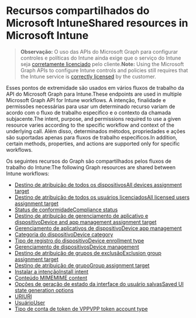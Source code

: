 # <a name="shared-resources-in-microsoft-intune"></a><span data-ttu-id="15ce0-101">Recursos compartilhados do Microsoft Intune</span><span class="sxs-lookup"><span data-stu-id="15ce0-101">Shared resources in Microsoft Intune</span></span>

> <span data-ttu-id="15ce0-102">**Observação:** O uso das APIs do Microsoft Graph para configurar controles e políticas do Intune ainda exige que o serviço do Intune seja [corretamente licenciado](https://www.microsoft.com/en-us/cloud-platform/microsoft-intune-pricing) pelo cliente.</span><span class="sxs-lookup"><span data-stu-id="15ce0-102">**Note:** Using the Microsoft Graph APIs to configure Intune controls and policies still requires that the Intune service is [correctly licensed](https://www.microsoft.com/en-us/cloud-platform/microsoft-intune-pricing) by the customer.</span></span>

<span data-ttu-id="15ce0-103">Esses pontos de extremidade são usados em vários fluxos de trabalho da API do Microsoft Graph para Intune.</span><span class="sxs-lookup"><span data-stu-id="15ce0-103">These endpoints are used in multiple Microsoft Graph API for Intune workflows.</span></span>  <span data-ttu-id="15ce0-104">A intenção, finalidade e permissões necessárias para usar um determinado recurso variam de acordo com o fluxo de trabalho específico e o contexto da chamada subjacente.</span><span class="sxs-lookup"><span data-stu-id="15ce0-104">The intent, purpose, and permissions required to use a given resource varies according to the specific workflow and context of the underlying call.</span></span>  <span data-ttu-id="15ce0-105">Além disso, determinados métodos, propriedades e ações são suportadas apenas para fluxos de trabalho específicos.</span><span class="sxs-lookup"><span data-stu-id="15ce0-105">In addition, certain methods, properties, and actions are supported only for specific workflows.</span></span>

<span data-ttu-id="15ce0-106">Os seguintes recursos do Graph são compartilhados pelos fluxos de trabalho do Intune:</span><span class="sxs-lookup"><span data-stu-id="15ce0-106">The following Graph resources are shared between Intune workflows:</span></span>

- [<span data-ttu-id="15ce0-107">Destino de atribuição de todos os dispositivos</span><span class="sxs-lookup"><span data-stu-id="15ce0-107">All devices assignment target</span></span>](intune_shared_alldevicesassignmenttarget.md)
- [<span data-ttu-id="15ce0-108">Destino de atribuição de todos os usuários licenciados</span><span class="sxs-lookup"><span data-stu-id="15ce0-108">All licensed users assignment target</span></span>](intune_shared_alllicensedusersassignmenttarget.md)
- [<span data-ttu-id="15ce0-109">Status de conformidade</span><span class="sxs-lookup"><span data-stu-id="15ce0-109">Compliance status</span></span>](intune_shared_compliancestatus.md)
- [<span data-ttu-id="15ce0-110">Destino de atribuição de gerenciamento de aplicativo e dispositivo</span><span class="sxs-lookup"><span data-stu-id="15ce0-110">Device and app management assignment target</span></span>](intune_shared_deviceandappmanagementassignmenttarget.md)
- [<span data-ttu-id="15ce0-111">Gerenciamento de aplicativos de dispositivo</span><span class="sxs-lookup"><span data-stu-id="15ce0-111">Device app management</span></span>](intune_shared_deviceappmanagement.md)
- [<span data-ttu-id="15ce0-112">Categoria do dispositivo</span><span class="sxs-lookup"><span data-stu-id="15ce0-112">Device category</span></span>](intune_shared_devicecategory.md)
- [<span data-ttu-id="15ce0-113">Tipo de registro do dispositivo</span><span class="sxs-lookup"><span data-stu-id="15ce0-113">Device enrollment type</span></span>](intune_shared_deviceenrollmenttype.md)
- [<span data-ttu-id="15ce0-114">Gerenciamento de dispositivos</span><span class="sxs-lookup"><span data-stu-id="15ce0-114">Device management</span></span>](intune_shared_devicemanagement.md)
- [<span data-ttu-id="15ce0-115">Destino de atribuição de grupos de exclusão</span><span class="sxs-lookup"><span data-stu-id="15ce0-115">Exclusion group assignment target</span></span>](intune_shared_exclusiongroupassignmenttarget.md)
- [<span data-ttu-id="15ce0-116">Destino de atribuição de grupo</span><span class="sxs-lookup"><span data-stu-id="15ce0-116">Group assignment target</span></span>](intune_shared_groupassignmenttarget.md)
- [<span data-ttu-id="15ce0-117">Instalar a intenção</span><span class="sxs-lookup"><span data-stu-id="15ce0-117">Install intent</span></span>](intune_shared_installintent.md)
- [<span data-ttu-id="15ce0-118">Conteúdo MIME</span><span class="sxs-lookup"><span data-stu-id="15ce0-118">MIME content</span></span>](intune_shared_mimecontent.md)
- [<span data-ttu-id="15ce0-119">Opções de geração de estado da interface do usuário salvas</span><span class="sxs-lookup"><span data-stu-id="15ce0-119">Saved UI state generation options</span></span>](intune_shared_saveduistategenerationoptions.md)
- [<span data-ttu-id="15ce0-120">URI</span><span class="sxs-lookup"><span data-stu-id="15ce0-120">URI</span></span>](intune_shared_uri.md)
- [<span data-ttu-id="15ce0-121">Usuário</span><span class="sxs-lookup"><span data-stu-id="15ce0-121">User</span></span>](intune_shared_user.md)
- [<span data-ttu-id="15ce0-122">Tipo de conta de token de VPP</span><span class="sxs-lookup"><span data-stu-id="15ce0-122">VPP token account type</span></span>](intune_shared_vpptokenaccounttype.md)
